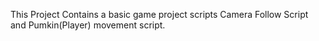 This Project Contains a basic game project scripts
Camera Follow Script and 
Pumkin(Player) movement script.
